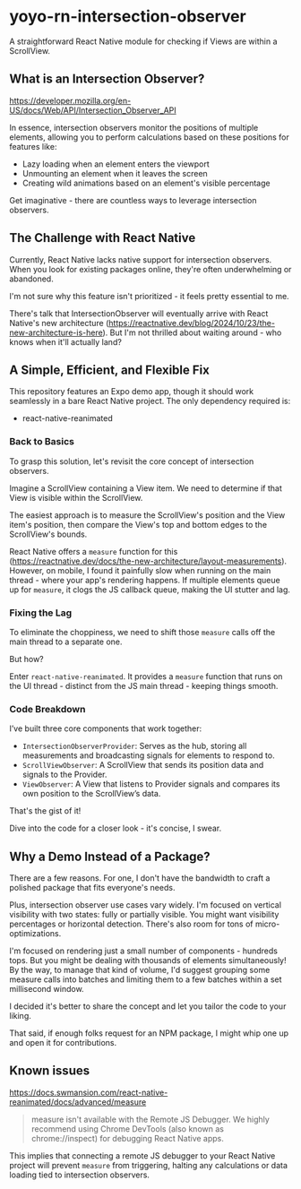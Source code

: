 # yoyo-rn-intersection-observer

A straightforward React Native module for checking if Views are within a ScrollView.

## What is an Intersection Observer?

https://developer.mozilla.org/en-US/docs/Web/API/Intersection_Observer_API

In essence, intersection observers monitor the positions of multiple elements, allowing you to perform calculations based on these positions for features like:

- Lazy loading when an element enters the viewport
- Unmounting an element when it leaves the screen
- Creating wild animations based on an element's visible percentage

Get imaginative - there are countless ways to leverage intersection observers.

## The Challenge with React Native

Currently, React Native lacks native support for intersection observers. When you look for existing packages online, they're often underwhelming or abandoned.

I'm not sure why this feature isn't prioritized - it feels pretty essential to me.

There's talk that IntersectionObserver will eventually arrive with React Native's new architecture (https://reactnative.dev/blog/2024/10/23/the-new-architecture-is-here). But I'm not thrilled about waiting around - who knows when it'll actually land?

## A Simple, Efficient, and Flexible Fix

This repository features an Expo demo app, though it should work seamlessly in a bare React Native project. The only dependency required is:

- react-native-reanimated

### Back to Basics

To grasp this solution, let's revisit the core concept of intersection observers.

Imagine a ScrollView containing a View item. We need to determine if that View is visible within the ScrollView.

The easiest approach is to measure the ScrollView's position and the View item's position, then compare the View's top and bottom edges to the ScrollView's bounds.

React Native offers a `measure` function for this (https://reactnative.dev/docs/the-new-architecture/layout-measurements). However, on mobile, I found it painfully slow when running on the main thread - where your app's rendering happens. If multiple elements queue up for `measure`, it clogs the JS callback queue, making the UI stutter and lag.

### Fixing the Lag

To eliminate the choppiness, we need to shift those `measure` calls off the main thread to a separate one.

But how?

Enter `react-native-reanimated`. It provides a `measure` function that runs on the UI thread - distinct from the JS main thread - keeping things smooth.

### Code Breakdown

I’ve built three core components that work together:

- `IntersectionObserverProvider`: Serves as the hub, storing all measurements and broadcasting signals for elements to respond to.
- `ScrollViewObserver`: A ScrollView that sends its position data and signals to the Provider.
- `ViewObserver`: A View that listens to Provider signals and compares its own position to the ScrollView’s data.

That's the gist of it!

Dive into the code for a closer look - it's concise, I swear.

## Why a Demo Instead of a Package?

There are a few reasons. For one, I don't have the bandwidth to craft a polished package that fits everyone's needs.

Plus, intersection observer use cases vary widely. I'm focused on vertical visibility with two states: fully or partially visible. You might want visibility percentages or horizontal detection. There's also room for tons of micro-optimizations.

I'm focused on rendering just a small number of components - hundreds tops. But you might be dealing with thousands of elements simultaneously! By the way, to manage that kind of volume, I'd suggest grouping some measure calls into batches and limiting them to a few batches within a set millisecond window.

I decided it's better to share the concept and let you tailor the code to your liking.

That said, if enough folks request for an NPM package, I might whip one up and open it for contributions.

## Known issues

https://docs.swmansion.com/react-native-reanimated/docs/advanced/measure

> measure isn't available with the Remote JS Debugger. We highly recommend using Chrome DevTools (also known as chrome://inspect) for debugging React Native apps.

This implies that connecting a remote JS debugger to your React Native project will prevent `measure` from triggering, halting any calculations or data loading tied to intersection observers.
